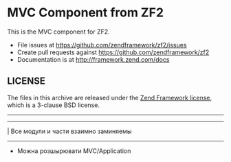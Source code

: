 MVC Component from ZF2
======================

This is the MVC component for ZF2.

- File issues at https://github.com/zendframework/zf2/issues
- Create pull requests against https://github.com/zendframework/zf2
- Documentation is at http://framework.zend.com/docs

LICENSE
-------

The files in this archive are released under the [Zend Framework
license](http://framework.zend.com/license), which is a 3-clause BSD license.

-------------------------------------------------------------------------------------
________________________________________
| Все модули и части взаимно заминяемы
_______________________________________

- Можна розшырювати MVC/Application 
